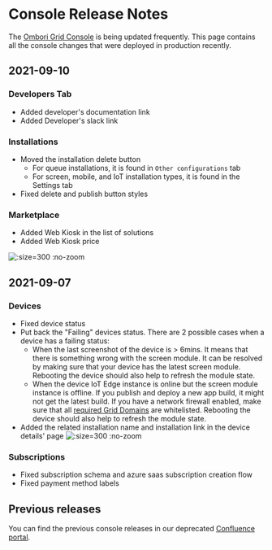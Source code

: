# Console Release Notes
The [Ombori Grid Console](https://console.omborigrid.com) is being updated frequently. This page contains all the console changes that were deployed in production recently.

## 2021-09-10

### Developers Tab
- Added developer's documentation link
- Added Developer's slack link

### Installations
- Moved the installation delete button
  - For queue installations, it is found in `Other configurations` tab
  - For screen, mobile, and IoT installation types, it is found in the Settings tab
- Fixed delete and publish button styles

### Marketplace
- Added Web Kiosk in the list of solutions
- Added Web Kiosk price

![](/assets/20210910-webkiosk.png ":size=300 :no-zoom")

## 2021-09-07

### Devices
- Fixed device status
- Put back the "Failing" devices status. There are 2 possible cases when a device has a failing status:
  - When the last screenshot of the device is > 6mins. It means that there is something wrong with the screen module. It can be resolved by making sure that your device has the latest screen module. Rebooting the device should also help to refresh the module state.
  - When the device IoT Edge instance is online but the screen module instance is offline. If you publish and deploy a new app build, it might not get the latest build. If you have a network firewall enabled, make sure that all [required Grid Domains](/concepts/network-requirements) are whitelisted. Rebooting the device should also help to refresh the module state.
- Added the related installation name and installation link in the device details' page
![](/assets/20210907-related.png ":size=300 :no-zoom")

### Subscriptions
- Fixed subscription schema and azure saas subscription creation flow
- Fixed payment method labels

## Previous releases
You can find the previous console releases in our deprecated [Confluence portal](https://ombori.atlassian.net/wiki/spaces/OAKB/pages/582057985/Grid+Console+Releases).